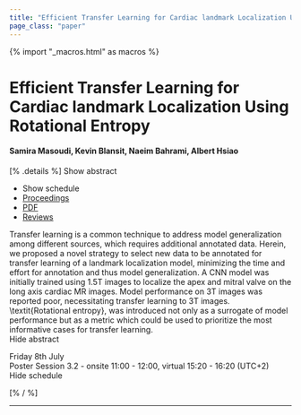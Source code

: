 ```yaml
---
title: "Efficient Transfer Learning for Cardiac landmark Localization Using Rotational Entropy"
page_class: "paper"
---
```


{% import "_macros.html" as macros %}

# Efficient Transfer Learning for Cardiac landmark Localization Using Rotational Entropy

#### Samira Masoudi, Kevin Blansit, Naeim Bahrami, Albert Hsiao

[% .details %]
<a class="toggle_visibility" data-selector=".abstract" data-level="3">Show abstract</a>
- <a class="toggle_visibility" data-selector=".schedule" data-level="3">Show schedule</a>
- <a href="">Proceedings</a>
- <a href="https://openreview.net/pdf?id=tOzkTcofcnN">PDF</a>
- <a href="https://openreview.net/forum?id=tOzkTcofcnN">Reviews</a>

<p>
    <span class="abstract">
        Transfer learning is a common technique to address model generalization among different sources, which requires additional annotated data.  Herein, we proposed a novel strategy to select new data to be annotated for transfer learning of a landmark localization model, minimizing the time and effort for annotation and thus model generalization. A CNN model was initially trained using 1.5T images to localize the apex and mitral valve on the long axis cardiac MR images. Model performance on 3T images was reported poor, necessitating transfer learning to 3T images. \textit{Rotational entropy}, was introduced not only as a surrogate of model performance but as a metric which could be used to prioritize the most informative cases for transfer learning.
        <br>
        <span class="actions"><a class="toggle_visibility" data-level="2">Hide abstract</a></span>
    </span>
</p>

<p>
    <span class="schedule">
        Friday 8th July<br>Poster Session 3.2 - onsite 11:00 - 12:00, virtual 15:20 - 16:20 (UTC+2)
        <br>
        <span class="actions"><a class="toggle_visibility" data-level="2">Hide schedule</a></span>
    </span>
</p>

[% / %]


---
<!-- { macros.presentation('', '', 720, 450) } -->
